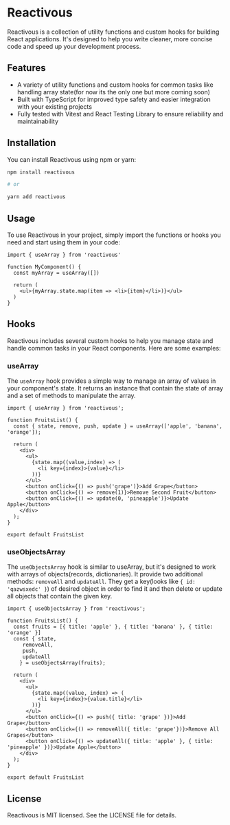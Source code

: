 # Reactivous

Reactivous is a collection of utility functions and custom hooks for building React applications. It's designed to help you write cleaner, more concise code and speed up your development process.

## Features

- A variety of utility functions and custom hooks for common tasks like handling array state(for now its the only one but more coming soon)
- Built with TypeScript for improved type safety and easier integration with your existing projects
- Fully tested with Vitest and React Testing Library to ensure reliability and maintainability

## Installation

You can install Reactivous using npm or yarn:

```bash
npm install reactivous

# or

yarn add reactivous
```

## Usage

To use Reactivous in your project, simply import the functions or hooks you need and start using them in your code:

```tsx
import { useArray } from 'reactivous'

function MyComponent() {
  const myArray = useArray([])

  return (
    <ul>{myArray.state.map(item => <li>{item}</li>)}</ul>
  )
}
```

## Hooks

Reactivous includes several custom hooks to help you manage state and handle common tasks in your React components. Here are some examples:

### useArray

The `useArray` hook provides a simple way to manage an array of values in your component's state. It returns an instance that contain the state of array and a set of methods to manipulate the array.

```tsx
import { useArray } from 'reactivous';

function FruitsList() {
  const { state, remove, push, update } = useArray(['apple', 'banana', 'orange']);

  return (
    <div>
      <ul>
        {state.map((value,index) => (
          <li key={index}>{value}</li>
        ))}
      </ul>
      <button onClick={() => push('grape')}>Add Grape</button>
      <button onClick={() => remove(1)}>Remove Second Fruit</button>
      <button onClick={() => update(0, 'pineapple')}>Update Apple</button>
    </div>
  );
}

export default FruitsList
```

### useObjectsArray

The `useObjectsArray` hook is similar to useArray, but it's designed to work with arrays of objects(records, dictionaries). It provide two additional methods: `removeAll` and `updateAll`. They get a key(looks like `{ id: 'qazwsxedc' }`) of desired object in order to find it and then delete or update all objects that contain the given key.

```tsx
import { useObjectsArray } from 'reactivous';

function FruitsList() {
  const fruits = [{ title: 'apple' }, { title: 'banana' }, { title: 'orange' }]
  const { state,
     removeAll, 
     push, 
     updateAll 
    } = useObjectsArray(fruits);

  return (
    <div>
      <ul>
        {state.map((value, index) => (
          <li key={index}>{value.title}</li>
        ))}
      </ul>
      <button onClick={() => push({ title: 'grape' })}>Add Grape</button>
      <button onClick={() => removeAll({ title: 'grape'})}>Remove All Grapes</button>
      <button onClick={() => updateAll({ title: 'apple' }, { title: 'pineapple' })}>Update Apple</button>
    </div>
  );
}

export default FruitsList
```

## License
Reactivous is MIT licensed. See the LICENSE file for details.



